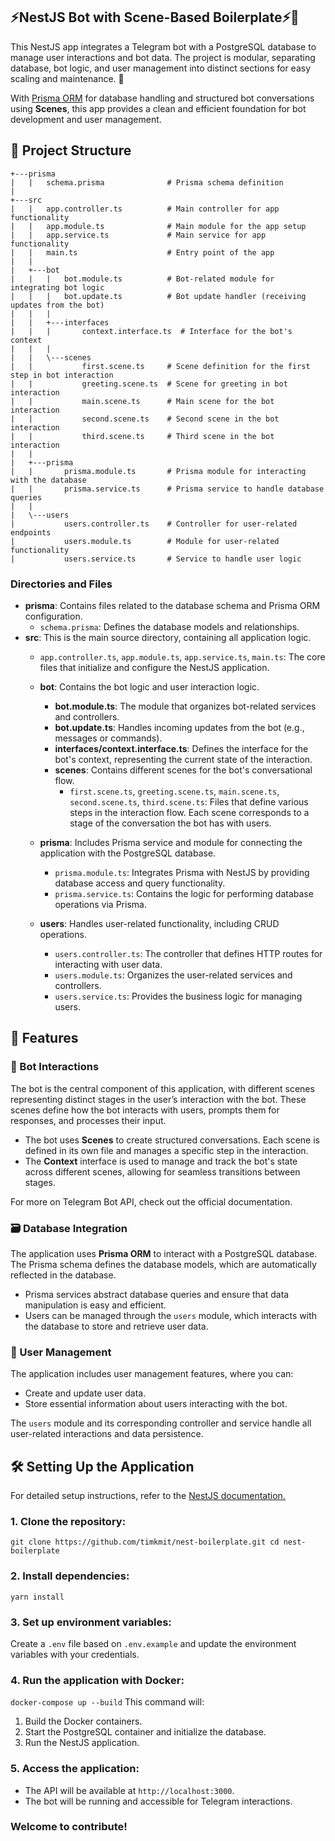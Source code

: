
## ⚡NestJS Bot with Scene-Based Boilerplate⚡🤖

This NestJS app integrates a Telegram bot with a PostgreSQL database to manage user interactions and bot data. The project is modular, separating database, bot logic, and user management into distinct sections for easy scaling and maintenance. 🚀

With [Prisma ORM](https://www.prisma.io/docs) for database handling and structured bot conversations using **Scenes**, this app provides a clean and efficient foundation for bot development and user management.
## 📁 Project Structure


```
+---prisma
|   |   schema.prisma              # Prisma schema definition
|
+---src
|   |   app.controller.ts          # Main controller for app functionality
|   |   app.module.ts              # Main module for the app setup
|   |   app.service.ts             # Main service for app functionality
|   |   main.ts                    # Entry point of the app
|   |
|   +---bot
|   |   |   bot.module.ts          # Bot-related module for integrating bot logic
|   |   |   bot.update.ts          # Bot update handler (receiving updates from the bot)
|   |   |
|   |   +---interfaces
|   |   |       context.interface.ts  # Interface for the bot's context
|   |   |
|   |   \---scenes
|   |           first.scene.ts     # Scene definition for the first step in bot interaction
|   |           greeting.scene.ts  # Scene for greeting in bot interaction
|   |           main.scene.ts      # Main scene for the bot interaction
|   |           second.scene.ts    # Second scene in the bot interaction
|   |           third.scene.ts     # Third scene in the bot interaction
|   |
|   +---prisma
|   |       prisma.module.ts       # Prisma module for interacting with the database
|   |       prisma.service.ts      # Prisma service to handle database queries
|   |
|   \---users
|           users.controller.ts    # Controller for user-related endpoints
|           users.module.ts        # Module for user-related functionality
|           users.service.ts       # Service to handle user logic
```
### Directories and Files

- **prisma**: Contains files related to the database schema and Prisma ORM configuration.
    - `schema.prisma`: Defines the database models and relationships.
- **src**: This is the main source directory, containing all application logic.
    - `app.controller.ts`, `app.module.ts`, `app.service.ts`, `main.ts`: The core files that initialize and configure the NestJS application.
        
    - **bot**: Contains the bot logic and user interaction logic.
        
        - **bot.module.ts**: The module that organizes bot-related services and controllers.
        - **bot.update.ts**: Handles incoming updates from the bot (e.g., messages or commands).
        - **interfaces/context.interface.ts**: Defines the interface for the bot's context, representing the current state of the interaction.
        - **scenes**: Contains different scenes for the bot's conversational flow.
            - `first.scene.ts`, `greeting.scene.ts`, `main.scene.ts`, `second.scene.ts`, `third.scene.ts`: Files that define various steps in the interaction flow. Each scene corresponds to a stage of the conversation the bot has with users.
    - **prisma**: Includes Prisma service and module for connecting the application with the PostgreSQL database.
        
        - `prisma.module.ts`: Integrates Prisma with NestJS by providing database access and query functionality.
        - `prisma.service.ts`: Contains the logic for performing database operations via Prisma.
    - **users**: Handles user-related functionality, including CRUD operations.
        
        - `users.controller.ts`: The controller that defines HTTP routes for interacting with user data.
        - `users.module.ts`: Organizes the user-related services and controllers.
        - `users.service.ts`: Provides the business logic for managing users.

## 🔑 Features

### 🤖 Bot Interactions

The bot is the central component of this application, with different scenes representing distinct stages in the user’s interaction with the bot. These scenes define how the bot interacts with users, prompts them for responses, and processes their input.

- The bot uses **Scenes** to create structured conversations. Each scene is defined in its own file and manages a specific step in the interaction.
- The **Context** interface is used to manage and track the bot's state across different scenes, allowing for seamless transitions between stages.

For more on Telegram Bot API, check out the official documentation.

### 🗃 Database Integration

The application uses **Prisma ORM** to interact with a PostgreSQL database. The Prisma schema defines the database models, which are automatically reflected in the database.

- Prisma services abstract database queries and ensure that data manipulation is easy and efficient.
- Users can be managed through the `users` module, which interacts with the database to store and retrieve user data.

### 👤 User Management

The application includes user management features, where you can:

- Create and update user data.
- Store essential information about users interacting with the bot.

The `users` module and its corresponding controller and service handle all user-related interactions and data persistence.

## 🛠 Setting Up the Application

For detailed setup instructions, refer to the [NestJS documentation.](https://nestjs.com/docs/)

### 1. Clone the repository:

`git clone https://github.com/timkmit/nest-boilerplate.git cd nest-boilerplate`

### 2. Install dependencies:

`yarn install`

### 3. Set up environment variables:

Create a `.env` file based on `.env.example` and update the environment variables with your credentials.

### 4. Run the application with Docker:
`docker-compose up --build`
This command will:
1. Build the Docker containers.
2. Start the PostgreSQL container and initialize the database.
3. Run the NestJS application.

### 5. Access the application:

- The API will be available at `http://localhost:3000`.
- The bot will be running and accessible for Telegram interactions.

### Welcome to contribute!